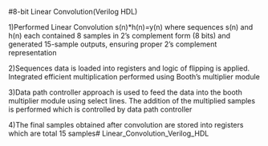 #8-bit Linear Convolution(Verilog HDL)

1)Performed Linear Convolution s(n)*h(n)=y(n) where sequences s(n) and h(n) each contained 8 samples in 2’s complement form (8 bits) and generated 15-sample outputs, ensuring proper 2’s complement representation

2)Sequences data is loaded into registers and logic of flipping is applied. Integrated efficient multiplication performed using Booth’s multiplier module

3)Data path controller approach is used to feed the data into the booth multiplier module using select lines. The addition of the multiplied samples is performed which is controlled by data path controller

4)The final samples obtained after convolution are stored into registers which are total 15 samples# Linear_Convolution_Verilog_HDL
